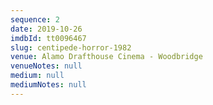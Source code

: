 ```yaml
---
sequence: 2
date: 2019-10-26
imdbId: tt0096467
slug: centipede-horror-1982
venue: Alamo Drafthouse Cinema - Woodbridge
venueNotes: null
medium: null
mediumNotes: null
---
```



